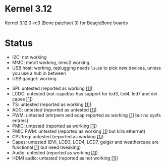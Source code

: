 Kernel 3.12
===========

Kernel 3.12.0-rc3 (Bone patchset 3) for BeagleBone boards

Status
======

 * I2C: not working
 * MMC: mmc1 working, mmc2 working
 * USB host: working, replugging needs ```lsusb``` to pick new devices, unless you use a hub in between
 * USB gadget: working

> 

 * SPI: untested (reported as working [\[1\]][1])
 * LCDC: untested (not-capebus has support for lcd3, lcd4, lcd7 and dvi capes [\[1\]][1])
 * TS: untested (reported as working [\[1\]][1])
 * ADC: untested (reported as untested [\[1\]][1])
 * PWM: untested (ehrpwm and ecap reported as working [\[1\]][1] but no sysfs entries)
 * PMIC: untested (reported as working [\[1\]][1])
 * PMIC PWM: untested (reported as working [\[1\]][1] but kills ethernet)
 * CPUfreq: untested (reported as working [\[1\]][1])
 * Capes: untested (DVI, LCD3, LCD4, LCD7, geiger and weathercape are functional [\[1\]][1] but need tweaking)
 * Audio: untested (reported as working [\[1\]][1])
 * HDMI audio: untested (reported as not working [\[1\]][1])
 
[1]: http://github.com/beagleboard/kernel/tree/3.12     "Beagleboard.org Kernel - 3.12 - Github"
